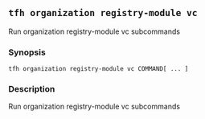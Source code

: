 ## `tfh organization registry-module vc`

Run organization registry-module vc subcommands

### Synopsis

    tfh organization registry-module vc COMMAND[ ... ]

### Description

Run organization registry-module vc subcommands

